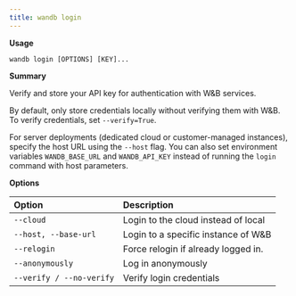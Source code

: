 ```yaml
---
title: wandb login
---
```


**Usage**

`wandb login [OPTIONS] [KEY]...`

**Summary**

Verify and store your API key for authentication with W&B services.

By default, only store credentials locally without verifying them with W&B.
To verify credentials, set `--verify=True`.

For server deployments (dedicated cloud or customer-managed instances),
specify the host URL using the `--host` flag. You can also set environment
variables `WANDB_BASE_URL` and `WANDB_API_KEY` instead of running the
`login` command with host parameters.


**Options**

| **Option** | **Description** |
| :--- | :--- |
| `--cloud` | Login to the cloud instead of local |
| `--host, --base-url` | Login to a specific instance of W&B |
| `--relogin` | Force relogin if already logged in. |
| `--anonymously` | Log in anonymously |
| `--verify / --no-verify` | Verify login credentials |




